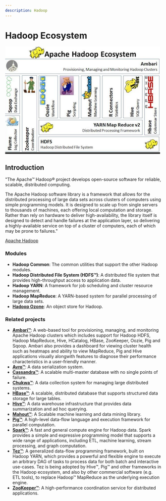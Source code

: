 ```yaml
---
description: Hadoop
---
```


# Hadoop Ecosystem

![](../.gitbook/assets/screen-shot-2018-12-29-at-11.00.27-pm.png)

## Introduction

"The Apache™ Hadoop® project develops open-source software for reliable, scalable, distributed computing.

The Apache Hadoop software library is a framework that allows for the distributed processing of large data sets across clusters of computers using simple programming models. It is designed to scale up from single servers to thousands of machines, each offering local computation and storage. Rather than rely on hardware to deliver high-availability, the library itself is designed to detect and handle failures at the application layer, so delivering a highly-available service on top of a cluster of computers, each of which may be prone to failures."

[Apache Hadoop](https://hadoop.apache.org/)

### Modules

* **Hadoop Common**: The common utilities that support the other Hadoop modules.
* **Hadoop Distributed File System \(HDFS™\)**: A distributed file system that provides high-throughput access to application data.
* **Hadoop YARN**: A framework for job scheduling and cluster resource management.
* **Hadoop MapReduce**: A YARN-based system for parallel processing of large data sets.
* [**Hadoop Ozone**](https://hadoop.apache.org/ozone/): An object store for Hadoop.

### Related projects



* [**Ambari™**](https://ambari.apache.org/): A web-based tool for provisioning, managing, and monitoring Apache Hadoop clusters which includes support for Hadoop HDFS, Hadoop MapReduce, Hive, HCatalog, HBase, ZooKeeper, Oozie, Pig and Sqoop. Ambari also provides a dashboard for viewing cluster health such as heatmaps and ability to view MapReduce, Pig and Hive applications visually alongwith features to diagnose their performance characteristics in a user-friendly manner.
* [**Avro™**](https://avro.apache.org/): A data serialization system.
* [**Cassandra™**](https://cassandra.apache.org/): A scalable multi-master database with no single points of failure.
* [**Chukwa™**](https://chukwa.apache.org/): A data collection system for managing large distributed systems.
* [**HBase™**](https://hbase.apache.org/): A scalable, distributed database that supports structured data storage for large tables.
* [**Hive™**](https://hive.apache.org/): A data warehouse infrastructure that provides data summarization and ad hoc querying.
* [**Mahout™**](https://mahout.apache.org/): A Scalable machine learning and data mining library.
* [**Pig™**](https://pig.apache.org/): A high-level data-flow language and execution framework for parallel computation.
* [**Spark™**](https://spark.apache.org/): A fast and general compute engine for Hadoop data. Spark provides a simple and expressive programming model that supports a wide range of applications, including ETL, machine learning, stream processing, and graph computation.
* [**Tez™**](https://tez.apache.org/): A generalized data-flow programming framework, built on Hadoop YARN, which provides a powerful and flexible engine to execute an arbitrary DAG of tasks to process data for both batch and interactive use-cases. Tez is being adopted by Hive™, Pig™ and other frameworks in the Hadoop ecosystem, and also by other commercial software \(e.g. ETL tools\), to replace Hadoop™ MapReduce as the underlying execution engine.
* [**ZooKeeper™**](https://zookeeper.apache.org/): A high-performance coordination service for distributed applications.


